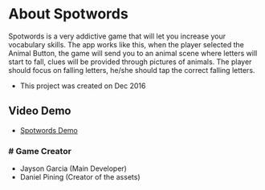 # About Spotwords
Spotwords is a very addictive game that will let you increase your vocabulary skills. The app works like this, when the player selected the Animal Button, the game will send you to an animal scene where letters will start to fall, clues will be provided through pictures of animals. The player should focus on falling letters, he/she should tap the correct falling letters.

- This project was created on Dec 2016

## Video Demo
- <a href="https://www.youtube.com/shorts/fTUzNESJRkI" target="_blank">Spotwords Demo</a>

### # Game Creator
- Jayson Garcia (Main Developer)
- Daniel Pining (Creator of the assets)
